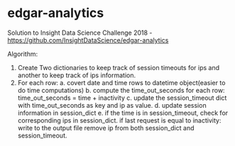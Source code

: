 # edgar-analytics

Solution to  Insight Data Science Challenge 2018 - https://github.com/InsightDataScience/edgar-analytics

Algorithm:
1. Create Two dictionaries to keep track of session timeouts for ips and another to keep track of ips information.
2. For each row:
	a. covert date and time rows to datetime object(easier to do time computations)
	b. compute the time_out_seconds for each row:
		time_out_seconds = time + inactivity
	c. update the session_timeout dict with time_out_seconds as key and ip as value.
	d. update session information in session_dict
	e. if the time is in session_timeout, check for corresponding ips in session_dict.
		if last request is equal to inactivity:
			write to the output file
			remove  ip from both session_dict and session_timeout.
